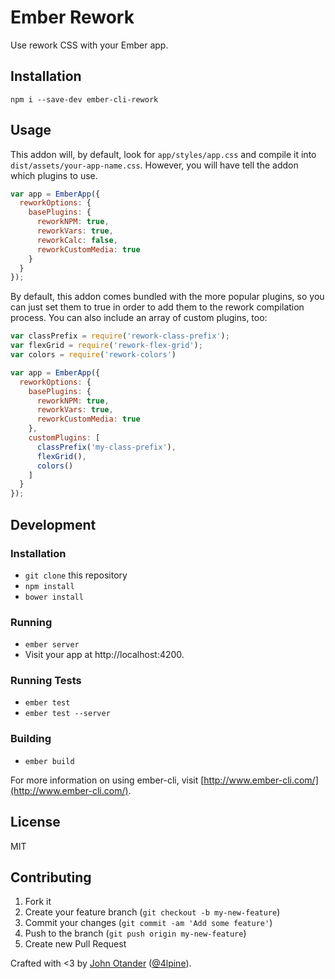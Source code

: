 # Ember Rework

Use rework CSS with your Ember app.

## Installation

```
npm i --save-dev ember-cli-rework
```

## Usage

This addon will, by default, look for `app/styles/app.css` and compile it
into `dist/assets/your-app-name.css`. However, you will have tell the addon
which plugins to use.

```javascript
var app = EmberApp({
  reworkOptions: {
    basePlugins: {
      reworkNPM: true,
      reworkVars: true,
      reworkCalc: false,
      reworkCustomMedia: true
    }
  }
});
```

By default, this addon comes bundled with the more popular plugins, so you can just
set them to true in order to add them to the rework compilation process. You can also
include an array of custom plugins, too:

```javascript
var classPrefix = require('rework-class-prefix');
var flexGrid = require('rework-flex-grid');
var colors = require('rework-colors')

var app = EmberApp({
  reworkOptions: {
    basePlugins: {
      reworkNPM: true,
      reworkVars: true,
      reworkCustomMedia: true
    },
    customPlugins: [
      classPrefix('my-class-prefix'),
      flexGrid(),
      colors()
    ]
  }
});
```

## Development

### Installation

* `git clone` this repository
* `npm install`
* `bower install`

### Running

* `ember server`
* Visit your app at http://localhost:4200.

### Running Tests

* `ember test`
* `ember test --server`

### Building

* `ember build`

For more information on using ember-cli, visit [http://www.ember-cli.com/](http://www.ember-cli.com/).

## License

MIT

## Contributing

1. Fork it
2. Create your feature branch (`git checkout -b my-new-feature`)
3. Commit your changes (`git commit -am 'Add some feature'`)
4. Push to the branch (`git push origin my-new-feature`)
5. Create new Pull Request

Crafted with <3 by [John Otander](http://johnotander.com) ([@4lpine](https://twitter.com/4lpine)).
